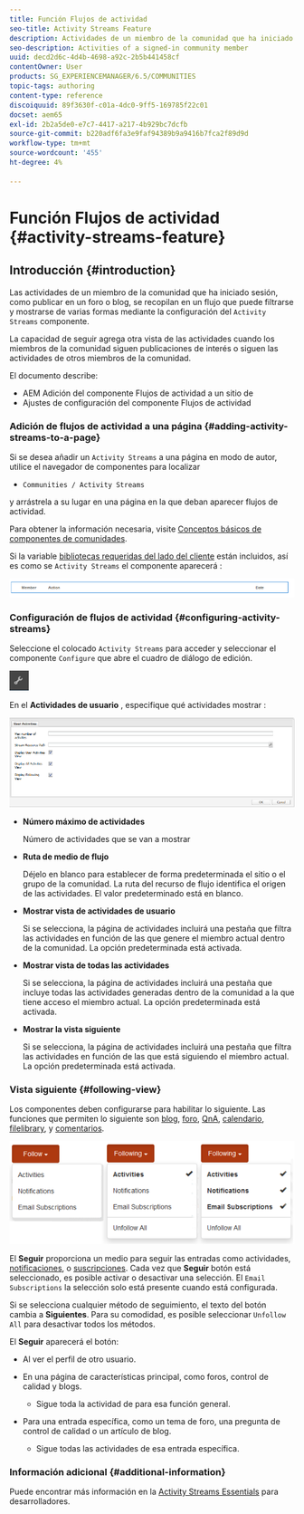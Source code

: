 ```yaml
---
title: Función Flujos de actividad
seo-title: Activity Streams Feature
description: Actividades de un miembro de la comunidad que ha iniciado sesión
seo-description: Activities of a signed-in community member
uuid: decd2d6c-4d4b-4698-a92c-2b5b441458cf
contentOwner: User
products: SG_EXPERIENCEMANAGER/6.5/COMMUNITIES
topic-tags: authoring
content-type: reference
discoiquuid: 89f3630f-c01a-4dc0-9ff5-169785f22c01
docset: aem65
exl-id: 2b2a5de0-e7c7-4417-a217-4b929bc7dcfb
source-git-commit: b220adf6fa3e9faf94389b9a9416b7fca2f89d9d
workflow-type: tm+mt
source-wordcount: '455'
ht-degree: 4%

---
```


# Función Flujos de actividad {#activity-streams-feature}

## Introducción {#introduction}

Las actividades de un miembro de la comunidad que ha iniciado sesión, como publicar en un foro o blog, se recopilan en un flujo que puede filtrarse y mostrarse de varias formas mediante la configuración del `Activity Streams` componente.

La capacidad de seguir agrega otra vista de las actividades cuando los miembros de la comunidad siguen publicaciones de interés o siguen las actividades de otros miembros de la comunidad.

El documento describe:

* AEM Adición del componente Flujos de actividad a un sitio de
* Ajustes de configuración del componente Flujos de actividad

### Adición de flujos de actividad a una página {#adding-activity-streams-to-a-page}

Si se desea añadir un `Activity Streams` a una página en modo de autor, utilice el navegador de componentes para localizar

* `Communities / Activity Streams`

y arrástrela a su lugar en una página en la que deban aparecer flujos de actividad.

Para obtener la información necesaria, visite [Conceptos básicos de componentes de comunidades](/help/communities/basics.md).

Si la variable [bibliotecas requeridas del lado del cliente](/help/communities/essentials-activities.md#essentials-for-client-side) están incluidos, así es como se `Activity Streams` el componente aparecerá :

![activity-streams](assets/activity-component.png)

### Configuración de flujos de actividad {#configuring-activity-streams}

Seleccione el colocado `Activity Streams` para acceder y seleccionar el componente `Configure` que abre el cuadro de diálogo de edición.

![configurar](assets/configure-new.png)

En el **Actividades de usuario** , especifique qué actividades mostrar :

![user-activities](assets/user-activities.png)

* **Número máximo de actividades**

   Número de actividades que se van a mostrar

* **Ruta de medio de flujo**

   Déjelo en blanco para establecer de forma predeterminada el sitio o el grupo de la comunidad. La ruta del recurso de flujo identifica el origen de las actividades. El valor predeterminado está en blanco.

* **Mostrar vista de actividades de usuario**

   Si se selecciona, la página de actividades incluirá una pestaña que filtra las actividades en función de las que genere el miembro actual dentro de la comunidad. La opción predeterminada está activada.

* **Mostrar vista de todas las actividades**

   Si se selecciona, la página de actividades incluirá una pestaña que incluye todas las actividades generadas dentro de la comunidad a la que tiene acceso el miembro actual. La opción predeterminada está activada.

* **Mostrar la vista siguiente**

   Si se selecciona, la página de actividades incluirá una pestaña que filtra las actividades en función de las que está siguiendo el miembro actual. La opción predeterminada está activada.

### Vista siguiente {#following-view}

Los componentes deben configurarse para habilitar lo siguiente. Las funciones que permiten lo siguiente son [blog](/help/communities/blog-feature.md), [foro](/help/communities/forum.md), [QnA](/help/communities/working-with-qna.md), [calendario](/help/communities/calendar.md), [filelibrary](/help/communities/file-library.md), y [comentarios](/help/communities/comments.md).

![vista siguiente](assets/following-activities.png)

El **Seguir** proporciona un medio para seguir las entradas como actividades, [notificaciones](/help/communities/notifications.md), o [suscripciones](/help/communities/subscriptions.md). Cada vez que **Seguir** botón está seleccionado, es posible activar o desactivar una selección. El `Email Subscriptions` la selección solo está presente cuando está configurada.

Si se selecciona cualquier método de seguimiento, el texto del botón cambia a **Siguientes**. Para su comodidad, es posible seleccionar `Unfollow All` para desactivar todos los métodos.

El **Seguir** aparecerá el botón:

* Al ver el perfil de otro usuario.
* En una página de características principal, como foros, control de calidad y blogs.

   * Sigue toda la actividad de para esa función general.

* Para una entrada específica, como un tema de foro, una pregunta de control de calidad o un artículo de blog.

   * Sigue todas las actividades de esa entrada específica.

### Información adicional {#additional-information}

Puede encontrar más información en la [Activity Streams Essentials](/help/communities/essentials-activities.md) para desarrolladores.
